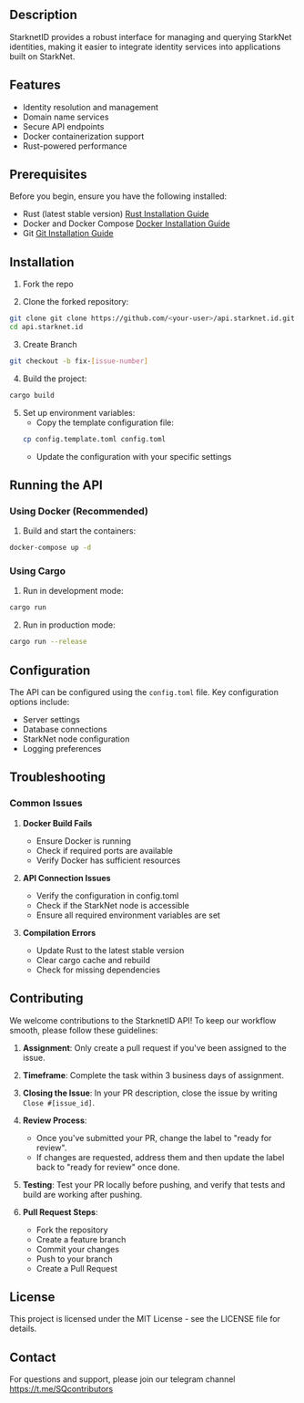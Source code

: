 ## Description

StarknetID provides a robust interface for managing and querying StarkNet identities, making it easier to integrate identity services into applications built on StarkNet.

## Features
- Identity resolution and management
- Domain name services
- Secure API endpoints
- Docker containerization support
- Rust-powered performance

## Prerequisites

Before you begin, ensure you have the following installed:
- Rust (latest stable version) [Rust Installation Guide](https://doc.rust-lang.org/book/ch01-01-installation.html)
- Docker and Docker Compose [Docker Installation Guide](https://docs.docker.com/get-started/get-docker/)
- Git [Git Installation Guide](https://git-scm.com/downloads)

## Installation
1. Fork the repo

2. Clone the forked repository:
```bash
git clone git clone https://github.com/<your-user>/api.starknet.id.git
cd api.starknet.id
```

3. Create Branch
```bash
git checkout -b fix-[issue-number]
```

4. Build the project:
```bash
cargo build
```

5. Set up environment variables:
   - Copy the template configuration file:
   ```bash
   cp config.template.toml config.toml
   ```
   - Update the configuration with your specific settings

## Running the API

### Using Docker (Recommended)

1. Build and start the containers:
```bash
docker-compose up -d
```

### Using Cargo

1. Run in development mode:
```bash
cargo run
```

2. Run in production mode:
```bash
cargo run --release
```

## Configuration

The API can be configured using the `config.toml` file. Key configuration options include:
- Server settings
- Database connections
- StarkNet node configuration
- Logging preferences

## Troubleshooting

### Common Issues

1. **Docker Build Fails**
   - Ensure Docker is running
   - Check if required ports are available
   - Verify Docker has sufficient resources

2. **API Connection Issues**
   - Verify the configuration in config.toml
   - Check if the StarkNet node is accessible
   - Ensure all required environment variables are set

3. **Compilation Errors**
   - Update Rust to the latest stable version
   - Clear cargo cache and rebuild
   - Check for missing dependencies

## Contributing

We welcome contributions to the StarknetID API! To keep our workflow smooth, please follow these guidelines:

1. **Assignment**: Only create a pull request if you've been assigned to the issue.

2. **Timeframe**: Complete the task within 3 business days of assignment.

3. **Closing the Issue**: In your PR description, close the issue by writing `Close #[issue_id]`.

4. **Review Process**:
   - Once you've submitted your PR, change the label to "ready for review".
   - If changes are requested, address them and then update the label back to "ready for review" once done.

5. **Testing**: Test your PR locally before pushing, and verify that tests and build are working after pushing.

6. **Pull Request Steps**:
   - Fork the repository
   - Create a feature branch
   - Commit your changes
   - Push to your branch
   - Create a Pull Request


## License

This project is licensed under the MIT License - see the LICENSE file for details.

## Contact

For questions and support, please join our telegram channel https://t.me/SQcontributors

